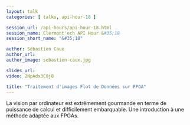 ```yaml
---
layout: talk
categories: [ talks, api-hour-18 ]

session_url: /api-hours/api-hour-18.html
session_name: Clermont'ech API Hour &#35;18
session_short_name: "&#35;18"

author: Sébastien Caux
author_url:
author_image: sebastien-caux.jpg

slides_url:
video: 2NpAdx3C0j8

title: "Traitement d'images Flot de Données sur FPGA"
---
```


La vision par ordinateur est extrêmement gourmande en terme de puissance de
calcul et difficilement embarquable. Une introduction à une méthode adaptée aux
FPGAs.
